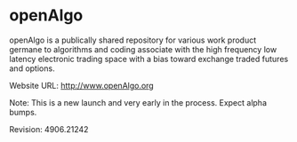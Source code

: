 openAlgo
========

openAlgo is a publically shared repository for various work product germane to algorithms and coding associate with the high frequency low latency electronic trading space with a bias toward exchange traded futures and options.

Website URL: http://www.openAlgo.org

Note: This is a new launch and very early in the process.  Expect alpha bumps.




Revision: 4906.21242